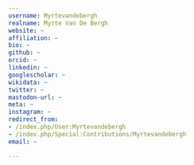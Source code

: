 ```yaml
---
username: Myrtevandebergh
realname: Myrte Van De Bergh
website: ~
affiliation: ~
bio: ~
github: ~
orcid: ~
linkedin: ~
googlescholar: ~
wikidata: ~
twitter: ~
mastodon-url: ~
meta: ~
instagram: ~
redirect_from:
- /index.php/User:Myrtevandebergh
- /index.php/Special:Contributions/Myrtevandebergh
email: ~

---
```

